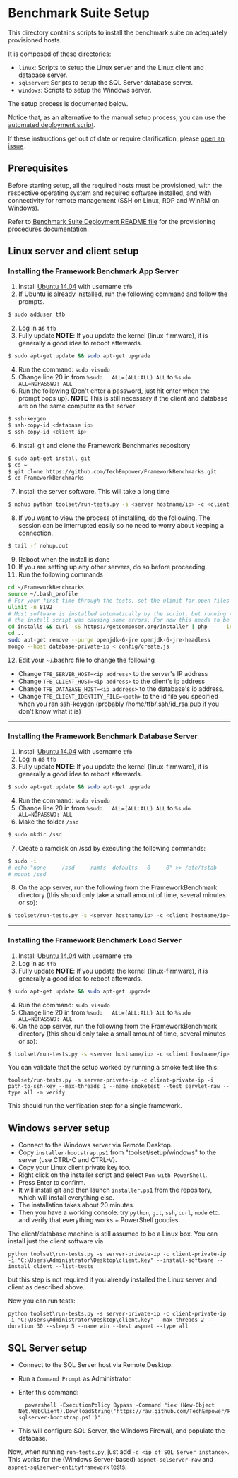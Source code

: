 # Benchmark Suite Setup

This directory contains scripts to install the benchmark suite on adequately provisioned hosts.

It is composed of these directories:

* `linux`: Scripts to setup the Linux server and the Linux client and database server.
* `sqlserver`: Scripts to setup the SQL Server database server.
* `windows`: Scripts to setup the Windows server.

The setup process is documented below.

Notice that, as an alternative to the manual setup process, you can use the [automated deployment script](../deployment/common/README.md).

If these instructions get out of date or require clarification, please [open an issue](https://github.com/TechEmpower/FrameworkBenchmarks/issues/new).


## Prerequisites

Before starting setup, all the required hosts must be provisioned, with the respective operating system and required software installed, and with connectivity for remote management (SSH on Linux, RDP and WinRM on Windows).

Refer to [Benchmark Suite Deployment README file](../deployment/README.md) for the provisioning procedures documentation.

## Linux server and client setup

### Installing the Framework Benchmark App Server

1. Install [Ubuntu 14.04](http://www.ubuntu.com/download/server) with username `tfb`
2. If Ubuntu is already installed, run the following command and follow the prompts.
```bash
$ sudo adduser tfb
```
2. Log in as `tfb`
3. Fully update **NOTE**: If you update the kernel (linux-firmware), it is generally a good idea to reboot aftewards.
```bash
$ sudo apt-get update && sudo apt-get upgrade
```
4. Run the command: `sudo visudo`
5. Change line 20 in from `%sudo   ALL=(ALL:ALL) ALL` to `%sudo   ALL=NOPASSWD: ALL`
6. Run the following (Don't enter a password, just hit enter when the prompt pops up). **NOTE** This is still necessary if the client and database are on the same computer as the server
```bash
$ ssh-keygen
$ ssh-copy-id <database ip>
$ ssh-copy-id <client ip>
```
6. Install git and clone the Framework Benchmarks repository
```bash
$ sudo apt-get install git
$ cd ~
$ git clone https://github.com/TechEmpower/FrameworkBenchmarks.git
$ cd FrameworkBenchmarks
```
7. Install the server software. This will take a long time
```bash
$ nohup python toolset/run-tests.py -s <server hostname/ip> -c <client hostname/ip> -u tfb --install-software --install server --list-tests &
```
8. If you want to view the process of installing, do the following. The session can be interrupted easily so no need to worry about keeping a connection.
```bash
$ tail -f nohup.out
```
9. Reboot when the install is done
10. If you are setting up any other servers, do so before proceeding.
11. Run the following commands
```bash
cd ~/FrameworkBenchmarks
source ~/.bash_profile
# For your first time through the tests, set the ulimit for open files
ulimit -n 8192
# Most software is installed automatically by the script, but running the mongo command below from
# the install script was causing some errors. For now this needs to be run manually.
cd installs && curl -sS https://getcomposer.org/installer | php -- --install-dir=bin
cd ..
sudo apt-get remove --purge openjdk-6-jre openjdk-6-jre-headless
mongo --host database-private-ip < config/create.js
```
12. Edit your ~/.bashrc file to change the following
 * Change `TFB_SERVER_HOST=<ip address>` to the server's IP address
 * Change `TFB_CLIENT_HOST=<ip address>` to the client's ip address
 * Change `TFB_DATABASE_HOST=<ip address>` to the database's ip address.
 * Change `TFB_CLIENT_IDENTITY_FILE=<path>` to the id file you specified when you ran ssh-keygen (probably /home/tfb/.ssh/id_rsa.pub if you don't know what it is)

---

### Installing the Framework Benchmark Database Server

1. Install [Ubuntu 14.04](http://www.ubuntu.com/download/server) with username `tfb`
2. Log in as `tfb`
3. Fully update **NOTE**: If you update the kernel (linux-firmware), it is generally a good idea to reboot aftewards.
```bash
$ sudo apt-get update && sudo apt-get upgrade
```
4. Run the command: `sudo visudo`
5. Change line 20 in from `%sudo   ALL=(ALL:ALL) ALL` to `%sudo   ALL=NOPASSWD: ALL`
6. Make the folder `/ssd`
```bash
$ sudo mkdir /ssd
```
7. Create a ramdisk on /ssd by executing the following commands:
```bash
$ sudo -i
# echo "none     /ssd     ramfs  defaults   0     0" >> /etc/fstab
# mount /ssd
```
8. On the app server, run the following from the FrameworkBenchmark directory (this should only take a small amount of time, several minutes or so):
```bash
$ toolset/run-tests.py -s <server hostname/ip> -c <client hostname/ip> -d <database hostname/ip> -u tfb --install-software --install database --list-tests
```

---

### Installing the Framework Benchmark Load Server

1. Install [Ubuntu 14.04](http://www.ubuntu.com/download/server) with username `tfb`
2. Log in as `tfb`
3. Fully update **NOTE**: If you update the kernel (linux-firmware), it is generally a good idea to reboot aftewards.
```bash
$ sudo apt-get update && sudo apt-get upgrade
```
4. Run the command: `sudo visudo`
5. Change line 20 in from `%sudo   ALL=(ALL:ALL) ALL` to `%sudo   ALL=NOPASSWD: ALL`
6. On the app server, run the following from the FrameworkBenchmark directory (this should only take a small amount of time, several minutes or so):
```bash
$ toolset/run-tests.py -s <server hostname/ip> -c <client hostname/ip> -d <database hostname/ip> -u tfb --install-software --install client --list-tests
```

You can validate that the setup worked by running a smoke test like this:

    toolset/run-tests.py -s server-private-ip -c client-private-ip -i path-to-ssh-key --max-threads 1 --name smoketest --test servlet-raw --type all -m verify

This should run the verification step for a single framework.

## Windows server setup

* Connect to the Windows server via Remote Desktop.
* Copy `installer-bootstrap.ps1` from "toolset/setup/windows" to the server (use CTRL-C and CTRL-V).
* Copy your Linux client private key too.
* Right click on the installer script and select `Run with PowerShell`.
* Press Enter to confirm.
* It will install git and then launch `installer.ps1` from the repository, which will install everything else.
* The installation takes about 20 minutes.
* Then you have a working console: try `python`, `git`, `ssh`, `curl`, `node` etc. and verify that everything works + PowerShell goodies.

The client/database machine is still assumed to be a Linux box. You can install just the client software via

    python toolset\run-tests.py -s server-private-ip -c client-private-ip -i "C:\Users\Administrator\Desktop\client.key" --install-software --install client --list-tests

but this step is not required if you already installed the Linux server and client as described above.

Now you can run tests:

    python toolset\run-tests.py -s server-private-ip -c client-private-ip -i "C:\Users\Administrator\Desktop\client.key" --max-threads 2 --duration 30 --sleep 5 --name win --test aspnet --type all

## SQL Server setup

* Connect to the SQL Server host via Remote Desktop.
* Run a `Command Prompt` as Administrator.
* Enter this command:

        powershell -ExecutionPolicy Bypass -Command "iex (New-Object Net.WebClient).DownloadString('https://raw.github.com/TechEmpower/FrameworkBenchmarks/master/toolset/setup/sqlserver/setup-sqlserver-bootstrap.ps1')"

* This will configure SQL Server, the Windows Firewall, and populate the database.

Now, when running `run-tests.py`, just add `-d <ip of SQL Server instance>`. This works for the (Windows Server-based) `aspnet-sqlserver-raw` and `aspnet-sqlserver-entityframework` tests.
